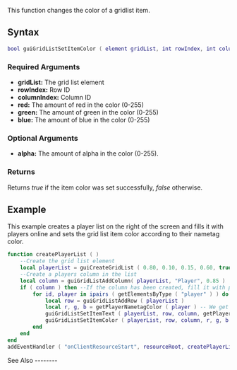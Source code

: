 This function changes the color of a gridlist item.

Syntax
------

``` lua
bool guiGridListSetItemColor ( element gridList, int rowIndex, int columnIndex, int red, int green, int blue [, int alpha = 255 ] )
```

### Required Arguments

-   **gridList:** The grid list element
-   **rowIndex:** Row ID
-   **columnIndex:** Column ID
-   **red:** The amount of red in the color (0-255)
-   **green:** The amount of green in the color (0-255)
-   **blue:** The amount of blue in the color (0-255)

### Optional Arguments

-   **alpha:** The amount of alpha in the color (0-255).

### Returns

Returns *true* if the item color was set successfully, *false* otherwise.

Example
-------

<section name="Client" class="client" show="true">
This example creates a player list on the right of the screen and fills it with players online and sets the grid list item color according to their nametag color.

``` lua
function createPlayerList ( )
    --Create the grid list element
    local playerList = guiCreateGridList ( 0.80, 0.10, 0.15, 0.60, true )
    --Create a players column in the list
    local column = guiGridListAddColumn( playerList, "Player", 0.85 )
    if ( column ) then --If the column has been created, fill it with players
        for id, player in ipairs ( getElementsByType ( "player" ) ) do
            local row = guiGridListAddRow ( playerList )
            local r, g, b = getPlayerNametagColor ( player ) -- We get the player nametag color.
            guiGridListSetItemText ( playerList, row, column, getPlayerName ( player ), false, false )
            guiGridListSetItemColor ( playerList, row, column, r, g, b ) -- We set the grid list item color to the returned values of getPlayerNametagColor.
        end
    end
end
addEventHandler ( "onClientResourceStart", resourceRoot, createPlayerList )
```

</section>
See Also
--------
